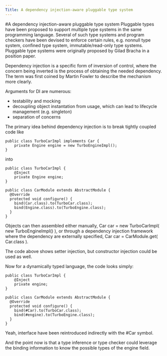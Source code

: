 ```yaml
---
Title: A dependency injection-aware pluggable type system
---
```

#A dependency injection-aware pluggable type system
Pluggable types have been proposed to support multiple type systems in the same programming language. Several of such type systems and program checkers have been devised to enforce certain rules, e.g. nonnull type system, confined type system, immutable/read-only type systems. Pluggable type systems were originally proposed by Gilad Bracha in a position paper.

Dependency injection is a specific form of inversion of control, where the concern being inverted is the process of obtaining the needed dependency. The term was first coined by Martin Fowler to describe the mechanism more clearly. 

Arguments for DI are numerous:

-  testability and mocking
-  decoupling object instantation from usage, which can lead to lifecycle management (e.g. singleton)
-  separation of concerns

The primary idea behind dependency injection is to break tightly coupled code like

```
public class TurboCarImpl implements Car {
    private Engine engine = new TurboEngineImpl();
}
```

into 

```
public class TurboCarImpl {
    @Inject
    private Engine engine;
}

public class CarModule extends AbstractModule {
  @Override 
  protected void configure() {
    bind(Car.class).to(TurboCar.class);
    bind(Engine.class).to(TurboEngine.class);
  }
}
```

Objects can then assembled either manually, Car car = new TurboCarImpl( new TurboEngineImpl() ), or through a dependency injection framework where the dependency are externally specified, Car car = CarModule.get( Car.class ). 

The code above shows setter injection, but constructor injection could be used as well.

Now for a dynamically typed language, the code looks simply:

```
public class TurboCarImpl {
    @Inject
    private engine;
}

public class CarModule extends AbstractModule {
  @Override 
  protected void configure() {
    bind(#Car).to(TurboCar.class);
    bind(#engine).to(TurboEngine.class);
  }
}
```

Yeah, interface have been reintroduced indirectly with the #Car symbol.

And the point now is that a type inference or type checker could leverage the binding information to know the possible types of the engine field. 


